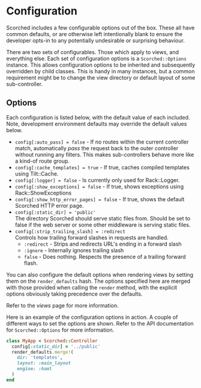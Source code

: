 Configuration
=============

Scorched includes a few configurable options out of the box. These all have common defaults, or are otherwise left intentionally blank to ensure the developer opts-in to any potentially undesirable or surprising behaviour.

There are two sets of configurables. Those which apply to views, and everything else. Each set of configuration options is a `Scorched::Options` instance. This allows configuration options to be inherited and subsequently overridden by child classes. This is handy in many instances, but a common requirement might be to change the view directory or default layout of some sub-controller.

Options
-------

Each configuration is listed below, with the default value of each included. Note, development environment defaults may override the default values below.

* `config[:auto_pass] = false` -  If no routes within the current controller match, automatically _pass_ the request back to the outer controller without running any filters. This makes sub-controllers behave more like a kind-of route group.
* `config[:cache_templates] = true` - If true, caches compiled templates using Tilt::Cache.
* `config[:logger] = false` - Is currently only used for Rack::Logger.
* `config[:show_exceptions] = false` - If true, shows exceptions using Rack::ShowExceptions
* `config[:show_http_error_pages] = false` - If true, shows the default Scorched HTTP error page.
* `config[:static_dir] = 'public'`  
    The directory Scorched should serve static files from. Should be set to false if the web server or some other middleware is serving static files.
* `config[:strip_trailing_slash] = :redirect`  
    Controls how trailing forward slashes in requests are handled.
    * `:redirect` - Strips and redirects URL's ending in a forward slash
    * `:ignore` - Internally ignores trailing slash
    * `false` - Does nothing. Respects the presence of a trailing forward flash.

You can also configure the default options when rendering views by setting them on the `render_defaults` hash. The options specified here are merged with those provided when calling the `render` method, with the explicit options obviously taking precedence over the defaults.

Refer to the _views_ page for more information.

Here is an example of the configuration options in action. A couple of different ways to set the options are shown. Refer to the API documentation for `Scorched::Options` for more information.

```ruby
class MyApp < Scorched::Controller
  config[:static_dir] = '../public'
  render_defaults.merge!(
    dir: 'templates',
    layout: :main_layout
    engine: :haml
  )
end
```